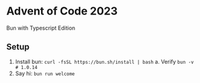 # Advent of Code 2023
Bun with Typescript Edition

## Setup
1. Install bun: `curl -fsSL https://bun.sh/install | bash`
    a. Verify `bun -v # 1.0.14`
2. Say hi: `bun run welcome`